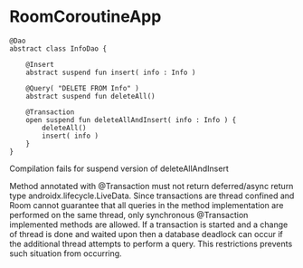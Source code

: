 # RoomCoroutineApp

```
@Dao
abstract class InfoDao {

    @Insert
    abstract suspend fun insert( info : Info )

    @Query( "DELETE FROM Info" )
    abstract suspend fun deleteAll()

    @Transaction
    open suspend fun deleteAllAndInsert( info : Info ) {
        deleteAll()
        insert( info )
    }
}
```

Compilation fails for suspend version of deleteAllAndInsert

Method annotated with @Transaction must not return deferred/async return type androidx.lifecycle.LiveData. Since transactions are thread confined and Room cannot guarantee that all queries in the method implementation are performed on the same thread, only synchronous @Transaction implemented methods are allowed. If a transaction is started and a change of thread is done and waited upon then a database deadlock can occur if the additional thread attempts to perform a query. This restrictions prevents such situation from occurring.
